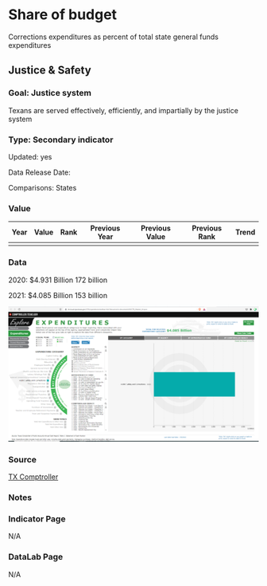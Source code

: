 # Share of budget

Corrections expenditures as percent of total state general funds expenditures

## Justice & Safety

### Goal: Justice system

Texans are served effectively, efficiently, and impartially by the justice system

### Type: Secondary indicator

Updated: yes

Data Release Date: 


Comparisons: States

### Value

| Year |  Value      | Rank     | Previous Year   | Previous Value | Previous Rank | Trend | 
| ----------- | ----------- | ----------- | ----------- | ----------- | ----------- | -----------|
|             |             |             |             |             |             |             |

### Data

2020:
$4.931 Billion
172 billion

2021:
$4.085 Billion
153 billion

![source](./corrections.PNG)

### Source

[TX Comptroller](https://bivisual.cpa.texas.gov/CPA/opendocnotoolbar.htm?document=documents%5CTR_Master_UI.qvw)

### Notes



### Indicator Page

N/A

### DataLab Page

N/A